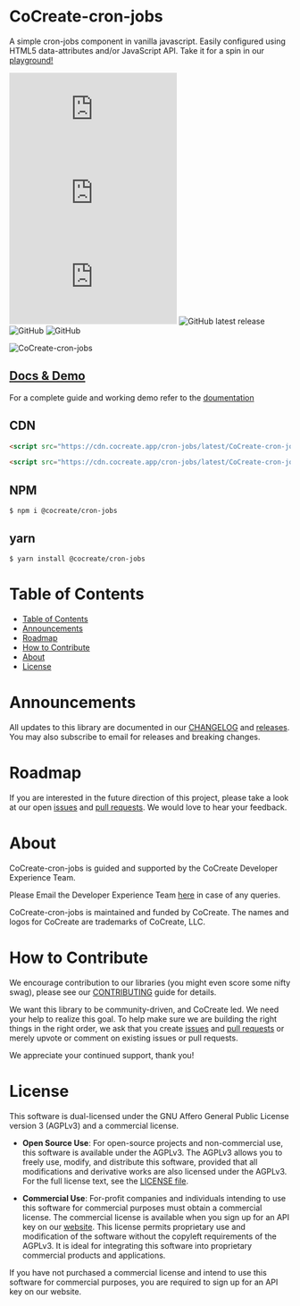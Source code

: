 # CoCreate-cron-jobs

A simple cron-jobs component in vanilla javascript. Easily configured using HTML5 data-attributes and/or JavaScript API. Take it for a spin in our [playground!](https://cocreate.app/docs/cron-jobs)

![min file size in bytes](https://img.badgesize.io/https://cdn.cocreate.app/cron-jobs/latest/CoCreate-cron-jobs.min.js?style=flat-square&label=minified&color=orange)
![gzip file size in bytes](https://img.badgesize.io/https://cdn.cocreate.app/cron-jobs/latest/CoCreate-cron-jobs.min.js?compression=gzip&style=flat-square&label=gzip&color=yellow)
![brotlifile size in bytes](https://img.badgesize.io/https://cdn.cocreate.app/cron-jobs/latest/CoCreate-cron-jobs.min.js?compression=brotli&style=flat-square&label=brotli)
![GitHub latest release](https://img.shields.io/github/v/release/CoCreate-app/CoCreate-cron-jobs?style=flat-square)
![GitHub](https://img.shields.io/github/license/CoCreate-app/CoCreate-cron-jobs?style=flat-square)
![GitHub](https://img.shields.io/static/v1?style=flat-square&label=&message=Hiring&color=blueviolet)

![CoCreate-cron-jobs](https://cdn.cocreate.app/docs/CoCreate-cron-jobs.gif)

## [Docs & Demo](https://cocreate.app/docs/cron-jobs)

For a complete guide and working demo refer to the [doumentation](https://cocreate.app/docs/cron-jobs)

## CDN

```html
<script src="https://cdn.cocreate.app/cron-jobs/latest/CoCreate-cron-jobs.min.js"></script>
```

```html
<script src="https://cdn.cocreate.app/cron-jobs/latest/CoCreate-cron-jobs.min.css"></script>
```

## NPM

```shell
$ npm i @cocreate/cron-jobs
```

## yarn

```shell
$ yarn install @cocreate/cron-jobs
```

# Table of Contents

-   [Table of Contents](#table-of-contents)
-   [Announcements](#announcements)
-   [Roadmap](#roadmap)
-   [How to Contribute](#how-to-contribute)
-   [About](#about)
-   [License](#license)

<a name="announcements"></a>

# Announcements

All updates to this library are documented in our [CHANGELOG](https://github.com/CoCreate-app/CoCreate-cron-jobs/blob/master/CHANGELOG.md) and [releases](https://github.com/CoCreate-app/CoCreate-cron-jobs/releases). You may also subscribe to email for releases and breaking changes.

<a name="roadmap"></a>

# Roadmap

If you are interested in the future direction of this project, please take a look at our open [issues](https://github.com/CoCreate-app/CoCreate-cron-jobs/issues) and [pull requests](https://github.com/CoCreate-app/CoCreate-cron-jobs/pulls). We would love to hear your feedback.

<a name="about"></a>

# About

CoCreate-cron-jobs is guided and supported by the CoCreate Developer Experience Team.

Please Email the Developer Experience Team [here](mailto:develop@cocreate.app) in case of any queries.

CoCreate-cron-jobs is maintained and funded by CoCreate. The names and logos for CoCreate are trademarks of CoCreate, LLC.

<a name="contribute"></a>

# How to Contribute

We encourage contribution to our libraries (you might even score some nifty swag), please see our [CONTRIBUTING](https://github.com/CoCreate-app/CoCreate-cron-jobs/blob/master/CONTRIBUTING.md) guide for details.

We want this library to be community-driven, and CoCreate led. We need your help to realize this goal. To help make sure we are building the right things in the right order, we ask that you create [issues](https://github.com/CoCreate-app/CoCreate-cron-jobs/issues) and [pull requests](https://github.com/CoCreate-app/CoCreate-cron-jobs/pulls) or merely upvote or comment on existing issues or pull requests.

We appreciate your continued support, thank you!

<a name="license"></a>

# License

This software is dual-licensed under the GNU Affero General Public License version 3 (AGPLv3) and a commercial license.

-   **Open Source Use**: For open-source projects and non-commercial use, this software is available under the AGPLv3. The AGPLv3 allows you to freely use, modify, and distribute this software, provided that all modifications and derivative works are also licensed under the AGPLv3. For the full license text, see the [LICENSE file](https://github.com/CoCreate-app/CoCreate-cron-jobs/blob/master/LICENSE).

-   **Commercial Use**: For-profit companies and individuals intending to use this software for commercial purposes must obtain a commercial license. The commercial license is available when you sign up for an API key on our [website](https://cocreate.app). This license permits proprietary use and modification of the software without the copyleft requirements of the AGPLv3. It is ideal for integrating this software into proprietary commercial products and applications.

If you have not purchased a commercial license and intend to use this software for commercial purposes, you are required to sign up for an API key on our website.
